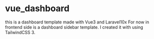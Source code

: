 # vue_dashboard
this is a dashboard template made with Vue3 and Laravel10x
For now in frontend side is a dashboard sidebar template. I created it with using TailwindCSS 3.
